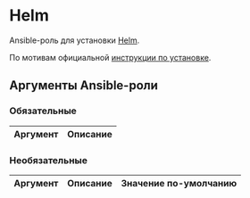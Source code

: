 # Helm

Ansible-роль для установки [Helm](https://helm.sh/).

По мотивам официальной [инструкции по установке](https://helm.sh/docs/intro/install/).

## Аргументы Ansible-роли

### Обязательные

| Аргумент | Описание |
| --- | --- |  

### Необязательные

| Аргумент | Описание | Значение по-умолчанию |
| --- | --- | --- |

